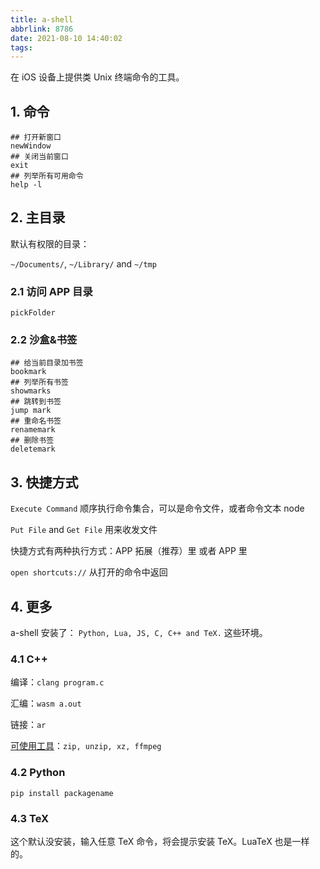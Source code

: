 ```yaml
---
title: a-shell
abbrlink: 8786
date: 2021-08-10 14:40:02
tags:
---
```


在 iOS 设备上提供类 Unix 终端命令的工具。

## 1. 命令

```shell
## 打开新窗口
newWindow
## 关闭当前窗口
exit
## 列举所有可用命令
help -l
```

## 2. 主目录

默认有权限的目录：

`~/Documents/`, `~/Library/` and `~/tmp`

### 2.1 访问 APP 目录

```shell
pickFolder
```

### 2.2 沙盒&书签

```shell
## 给当前目录加书签
bookmark
## 列举所有书签
showmarks
## 跳转到书签
jump mark
## 重命名书签
renamemark
## 删除书签
deletemark
```

## 3. 快捷方式

`Execute Command` 顺序执行命令集合，可以是命令文件，或者命令文本 node

`Put File` and `Get File` 用来收发文件

快捷方式有两种执行方式：APP 拓展（推荐）里 或者 APP 里

`open shortcuts://` 从打开的命令中返回

## 4. 更多

a-shell 安装了： `Python, Lua, JS, C, C++ and TeX.` 这些环境。

### 4.1 C++

编译：`clang program.c`

汇编：`wasm a.out`

链接：`ar`

[可使用工具](https://github.com/holzschu/a-Shell-commands)：`zip, unzip, xz, ffmpeg`

### 4.2 Python

`pip install packagename`

### 4.3 TeX

这个默认没安装，输入任意 TeX 命令，将会提示安装 TeX。LuaTeX 也是一样的。
